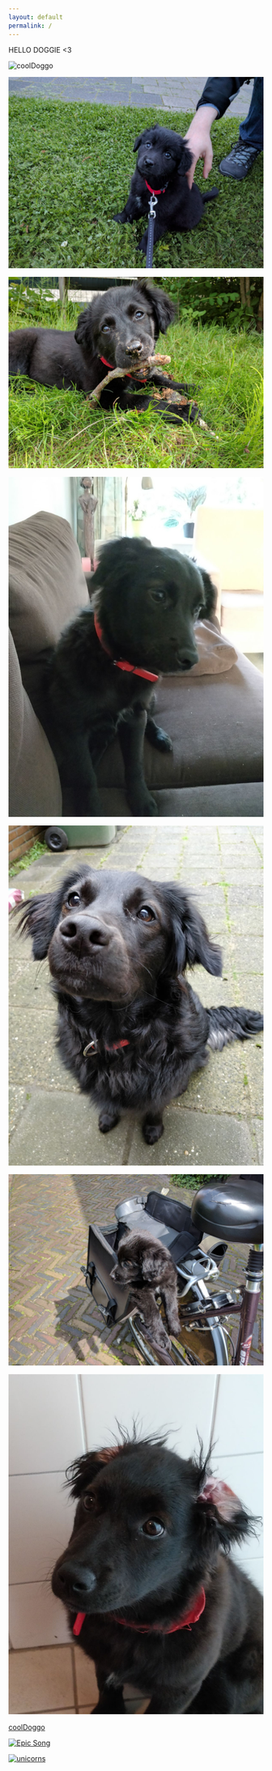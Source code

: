 ```yaml
---
layout: default
permalink: /
---
```


HELLO DOGGIE <3

![coolDoggo](https://www.rover.com/blog/wp-content/uploads/2015/07/pug-sunglasses.jpg)

![coolDoggo](/assets/images/doggo1.jpeg)

![coolDoggo](/assets/images/doggo2.jpeg)

![coolDoggo](/assets/images/doggo3.jpeg)

![coolDoggo](/assets/images/doggo4.jpeg)

![coolDoggo](/assets/images/doggo5.jpeg)

![coolDoggo](/assets/images/doggo6.jpeg)

[coolDoggo](https://www.rover.com/blog/wp-content/uploads/2015/07/pug-sunglasses.jpg)

[![Epic Song](http://img.youtube.com/vi/ZS0WvzRVByg/0.jpg)](http://www.youtube.com/watch?v=ZS0WvzRVByg)

[![unicorns](https://img.youtube.com/vi/xWhG4UU_Y/0.jpg)](https://www.youtube.com/watch?v=a-xWhG4UU_Y)

<audio autoplay loop>
  <source src="/assets/audio/xfiles.ogg" type="audio/ogg">
  <source src="/assets/audio/xfiles.mp3" type="audio/mpeg">
  Your browser does not support the audio element.
</audio>